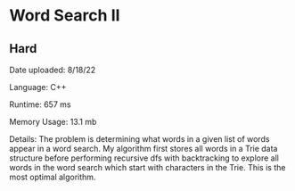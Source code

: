 
# Word Search II

## Hard

Date uploaded: 8/18/22

Language: C++

Runtime: 657 ms

Memory Usage: 13.1 mb

Details: The problem is determining what words in a given list of words appear in a word search. My algorithm first stores all words in a Trie data structure before performing recursive dfs with backtracking to explore all words in the word search which start with characters in the Trie. This is the most optimal algorithm.
